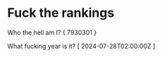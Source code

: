 # Fuck the rankings

Who the hell am I?
{ 7930301 }

What fucking year is it?
[ 2024-07-28T02:00:00Z ]
